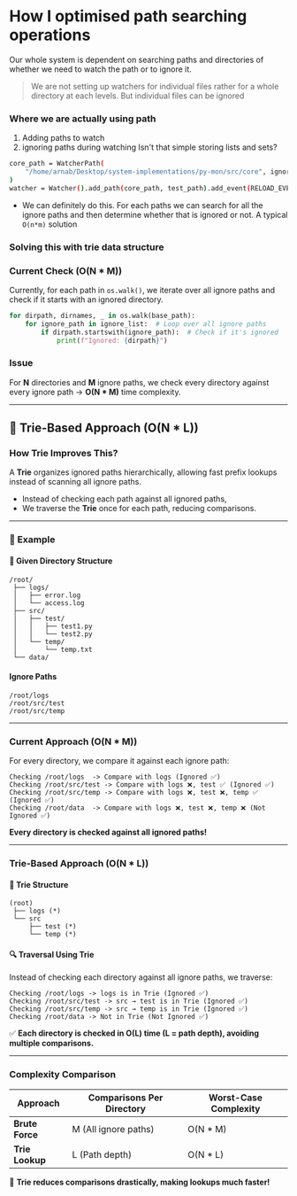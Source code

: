 # How I optimised path searching operations
Our whole system is dependent on searching paths and directories of whether we need to watch the path or to ignore it.
> We are not setting up watchers for individual files rather for a whole directory at each levels. But individual files can be ignored

### Where we are actually using path
1. Adding paths to watch
2. ignoring paths during watching
Isn't that simple storing lists and sets?
```bash
core_path = WatcherPath(
    "/home/arnab/Desktop/system-implementations/py-mon/src/core", ignore=["cache.txt","__pycache__",".venv"]
)
watcher = Watcher().add_path(core_path, test_path).add_event(RELOAD_EVENTS)
```

* We can definitely do this. For each paths we can search for all the ignore paths and then determine whether that is ignored or not.
A typical `O(n*m)` solution

### Solving this with trie data structure

### Current Check (O(N * M))
Currently, for each path in `os.walk()`, we iterate over all ignore paths and check if it starts with an ignored directory.

```python
for dirpath, dirnames, _ in os.walk(base_path):
    for ignore_path in ignore_list:  # Loop over all ignore paths
        if dirpath.startswith(ignore_path):  # Check if it's ignored
            print(f"Ignored: {dirpath}")
```

### Issue
For **N** directories and **M** ignore paths, we check every directory against every ignore path → **O(N * M)** time complexity.

---

## 🚀 Trie-Based Approach (O(N * L))
### How Trie Improves This?
A **Trie** organizes ignored paths hierarchically, allowing fast prefix lookups instead of scanning all ignore paths.

* Instead of checking each path against all ignored paths,  
* We traverse the **Trie** once for each path, reducing comparisons.

---

### 📌 Example
#### 📂 Given Directory Structure
```
/root/
 ├── logs/
 │   ├── error.log
 │   └── access.log
 ├── src/
 │   ├── test/
 │   │   ├── test1.py
 │   │   └── test2.py
 │   └── temp/
 │       └── temp.txt
 └── data/
```
#### Ignore Paths
```
/root/logs
/root/src/test
/root/src/temp
```

---

### Current Approach (O(N * M))
For every directory, we compare it against each ignore path:

```plaintext
Checking /root/logs  -> Compare with logs (Ignored ✅)
Checking /root/src/test -> Compare with logs ❌, test ✅ (Ignored ✅)
Checking /root/src/temp -> Compare with logs ❌, test ❌, temp ✅ (Ignored ✅)
Checking /root/data  -> Compare with logs ❌, test ❌, temp ❌ (Not Ignored ✅)
```
**Every directory is checked against all ignored paths!**

---

### Trie-Based Approach (O(N * L))
#### 📂 Trie Structure
```
(root)
 ├── logs (*)
 └── src
     ├── test (*)
     └── temp (*)
```

#### 🔍 Traversal Using Trie
Instead of checking each directory against all ignore paths, we traverse:

```plaintext
Checking /root/logs -> logs is in Trie (Ignored ✅)
Checking /root/src/test -> src → test is in Trie (Ignored ✅)
Checking /root/src/temp -> src → temp is in Trie (Ignored ✅)
Checking /root/data -> Not in Trie (Not Ignored ✅)
```
✅ **Each directory is checked in O(L) time (L = path depth), avoiding multiple comparisons.**

---

### Complexity Comparison
| Approach       | Comparisons Per Directory | Worst-Case Complexity |
|---------------|-------------------------|----------------------|
| **Brute Force** | M (All ignore paths)     | O(N * M)             |
| **Trie Lookup** | L (Path depth)           | O(N * L)             |

🚀 **Trie reduces comparisons drastically, making lookups much faster!**
